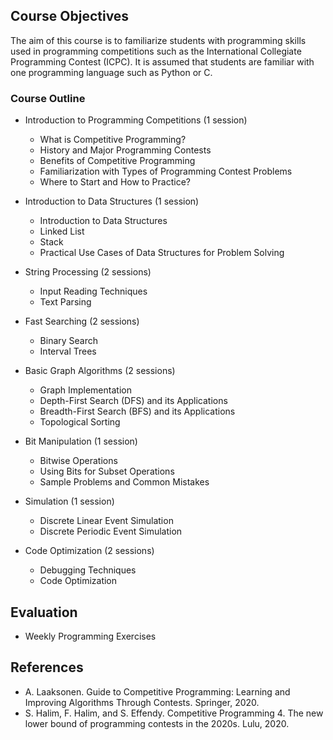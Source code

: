 ## Course Objectives

The aim of this course is to familiarize students with programming skills used in programming competitions such as the International Collegiate Programming Contest (ICPC). It is assumed that students are familiar with one programming language such as Python or C.

### Course Outline

- Introduction to Programming Competitions (1 session)
  - What is Competitive Programming?
  - History and Major Programming Contests
  - Benefits of Competitive Programming
  - Familiarization with Types of Programming Contest Problems
  - Where to Start and How to Practice?

- Introduction to Data Structures (1 session)
  - Introduction to Data Structures
  - Linked List
  - Stack
  - Practical Use Cases of Data Structures for Problem Solving

- String Processing (2 sessions)
  - Input Reading Techniques
  - Text Parsing
    
- Fast Searching (2 sessions)
  - Binary Search
  - Interval Trees

- Basic Graph Algorithms (2 sessions)
  - Graph Implementation
  - Depth-First Search (DFS) and its Applications
  - Breadth-First Search (BFS) and its Applications
  - Topological Sorting

- Bit Manipulation (1 session)
  - Bitwise Operations
  - Using Bits for Subset Operations
  - Sample Problems and Common Mistakes

- Simulation (1 session)
  - Discrete Linear Event Simulation
  - Discrete Periodic Event Simulation

- Code Optimization (2 sessions)
  - Debugging Techniques
  - Code Optimization

## Evaluation
- Weekly Programming Exercises

## References
- A. Laaksonen. Guide to Competitive Programming: Learning and Improving Algorithms Through Contests. Springer, 2020.
- S. Halim, F. Halim, and S. Effendy. Competitive Programming 4. The new lower bound of programming contests in the 2020s. Lulu, 2020.
